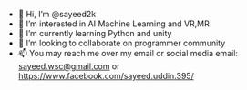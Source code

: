 - 👋 Hi, I’m @sayeed2k
- 👀 I’m interested in AI Machine Learning and VR,MR
- 🌱 I’m currently learning Python and unity
- 💞️ I’m looking to collaborate on programmer community
- 📫 You may reach me over my email or social media
email: sayeed.wsc@gmail.com or https://www.facebook.com/sayeed.uddin.395/
<!---
sayeed2k/sayeed2k is a ✨ special ✨ repository because its `README.md` (this file) appears on your GitHub profile.
You can click the Preview link to take a look at your changes.
--->
